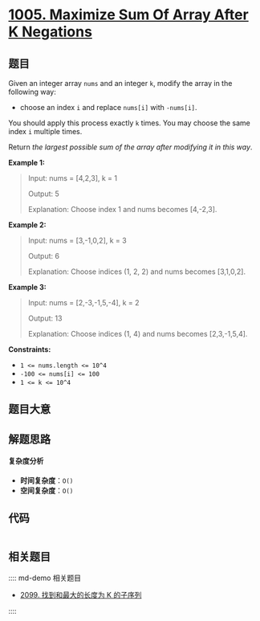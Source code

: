 # [1005. Maximize Sum Of Array After K Negations](https://leetcode.com/problems/maximize-sum-of-array-after-k-negations/)

## 题目

Given an integer array `nums` and an integer `k`, modify the array in the
following way:

- choose an index `i` and replace `nums[i]` with `-nums[i]`.

You should apply this process exactly `k` times. You may choose the same index
`i` multiple times.

Return _the largest possible sum of the array after modifying it in this way_.

**Example 1:**

> Input: nums = [4,2,3], k = 1
>
> Output: 5
>
> Explanation: Choose index 1 and nums becomes [4,-2,3].

**Example 2:**

> Input: nums = [3,-1,0,2], k = 3
>
> Output: 6
>
> Explanation: Choose indices (1, 2, 2) and nums becomes [3,1,0,2].

**Example 3:**

> Input: nums = [2,-3,-1,5,-4], k = 2
>
> Output: 13
>
> Explanation: Choose indices (1, 4) and nums becomes [2,3,-1,5,4].

**Constraints:**

- `1 <= nums.length <= 10^4`
- `-100 <= nums[i] <= 100`
- `1 <= k <= 10^4`

## 题目大意

## 解题思路

#### 复杂度分析

- **时间复杂度**：`O()`
- **空间复杂度**：`O()`

## 代码

```javascript

```

## 相关题目

:::: md-demo 相关题目

- [2099. 找到和最大的长度为 K 的子序列](https://leetcode.com/problems/find-subsequence-of-length-k-with-the-largest-sum)

::::
